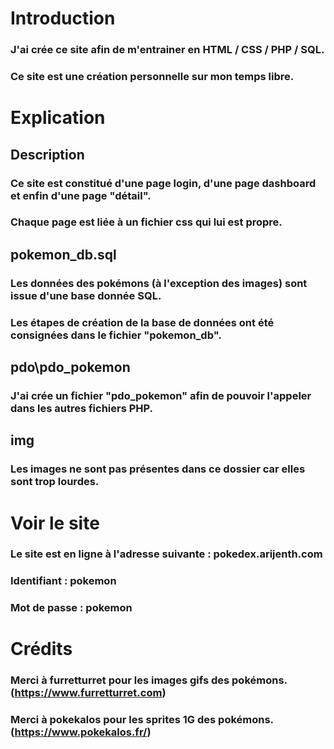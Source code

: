 # Introduction
### J'ai crée ce site afin de m'entrainer en HTML / CSS / PHP / SQL.
### Ce site est une création personnelle sur mon temps libre.

# Explication

## Description
### Ce site est constitué d'une page login, d'une page dashboard et enfin d'une page "détail".
### Chaque page est liée à un fichier css qui lui est propre.

## pokemon_db.sql
### Les données des pokémons (à l'exception des images) sont issue d'une base donnée SQL.
### Les étapes de création de la base de données ont été consignées dans le fichier "pokemon_db".

## pdo\pdo_pokemon
### J'ai crée un fichier "pdo_pokemon" afin de pouvoir l'appeler dans les autres fichiers PHP. 

## img
### Les images ne sont pas présentes dans ce dossier car elles sont trop lourdes.


# Voir le site

### Le site est en ligne à l'adresse suivante : pokedex.arijenth.com
### Identifiant : pokemon
### Mot de passe : pokemon



# Crédits
### Merci à furretturret pour les images gifs des pokémons. (https://www.furretturret.com)
### Merci à pokekalos pour les sprites 1G des pokémons. (https://www.pokekalos.fr/)

